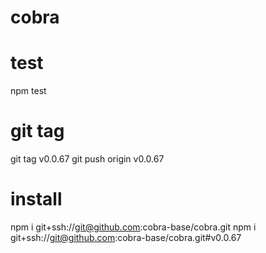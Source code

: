 # cobra

# test
npm test

# git tag
git tag v0.0.67
git push origin v0.0.67

# install
npm i git+ssh://git@github.com:cobra-base/cobra.git
npm i git+ssh://git@github.com:cobra-base/cobra.git#v0.0.67
